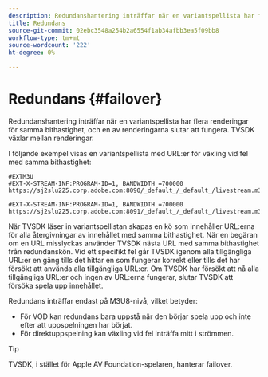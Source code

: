 ```yaml
---
description: Redundanshantering inträffar när en variantspellista har flera renderingar för samma bithastighet, och en av renderingarna slutar att fungera. TVSDK växlar mellan renderingar.
title: Redundans
source-git-commit: 02ebc3548a254b2a6554f1ab34afbb3ea5f09bb8
workflow-type: tm+mt
source-wordcount: '222'
ht-degree: 0%

---
```


# Redundans {#failover}

Redundanshantering inträffar när en variantspellista har flera renderingar för samma bithastighet, och en av renderingarna slutar att fungera. TVSDK växlar mellan renderingar.

I följande exempel visas en variantspellista med URL:er för växling vid fel med samma bithastighet:

```
#EXTM3U
#EXT-X-STREAM-INF:PROGRAM-ID=1, BANDWIDTH =700000
https://sj2slu225.corp.adobe.com:8090/_default_/_default_/livestream.m3u8   

#EXT-X-STREAM-INF:PROGRAM-ID=1, BANDWIDTH =700000
https://sj2slu225.corp.adobe.com:8091/_default_/_default_/livestream.m3u8
```

När TVSDK läser in variantspellistan skapas en kö som innehåller URL:erna för alla återgivningar av innehållet med samma bithastighet. När en begäran om en URL misslyckas använder TVSDK nästa URL med samma bithastighet från redundanskön. Vid ett specifikt fel går TVSDK igenom alla tillgängliga URL:er en gång tills det hittar en som fungerar korrekt eller tills det har försökt att använda alla tillgängliga URL:er. Om TVSDK har försökt att nå alla tillgängliga URL:er och ingen av URL:erna fungerar, slutar TVSDK att försöka spela upp innehållet.

Redundans inträffar endast på M3U8-nivå, vilket betyder:

* För VOD kan redundans bara uppstå när den börjar spela upp och inte efter att uppspelningen har börjat.
* För direktuppspelning kan växling vid fel inträffa mitt i strömmen.

>[!TIP]
>
>TVSDK, i stället för Apple AV Foundation-spelaren, hanterar failover.
